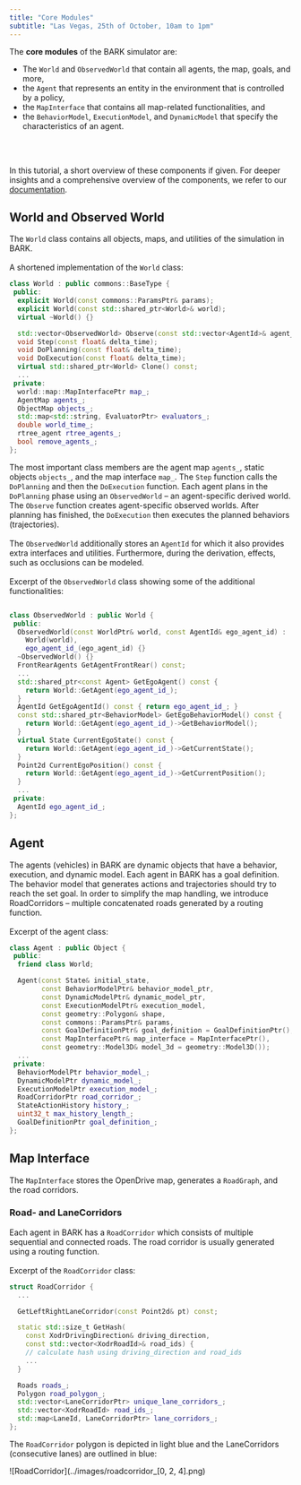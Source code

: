 ```yaml
---
title: "Core Modules"
subtitle: "Las Vegas, 25th of October, 10am to 1pm"
---
```


The <b>core modules</b> of the BARK simulator are:

* The `World` and `ObservedWorld` that contain all agents, the map, goals, and more,
* the `Agent` that represents an entity in the environment that is controlled by a policy,
* the `MapInterface` that contains all map-related functionalities, and
* the `BehaviorModel`, `ExecutionModel`, and `DynamicModel` that specify the characteristics of an agent.
</br>
</br>

In this tutorial, a short overview of these components if given.
For deeper insights and a comprehensive overview of the components, we refer to our [documentation](https://bark-simulator.readthedocs.io/en/latest/).


## World and Observed World

The `World` class contains all objects, maps, and utilities of the simulation in BARK.
<br />
<br />
A shortened implementation of the `World` class:
```cpp
class World : public commons::BaseType {
 public:
  explicit World(const commons::ParamsPtr& params);
  explicit World(const std::shared_ptr<World>& world);
  virtual ~World() {}

  std::vector<ObservedWorld> Observe(const std::vector<AgentId>& agent_ids);
  void Step(const float& delta_time);
  void DoPlanning(const float& delta_time);
  void DoExecution(const float& delta_time);
  virtual std::shared_ptr<World> Clone() const;
  ...
 private:
  world::map::MapInterfacePtr map_;
  AgentMap agents_;
  ObjectMap objects_;
  std::map<std::string, EvaluatorPtr> evaluators_;
  double world_time_;
  rtree_agent rtree_agents_;
  bool remove_agents_;
};
```

The most important class members are the agent map `agents_`, static objects `objects_`, and the map interface `map_`.
The `Step` function calls the `DoPlanning` and then the `DoExecution` function.
Each agent plans in the `DoPlanning` phase using an `ObservedWorld` &ndash; an agent-specific derived world.
The `Observe` function creates agent-specific observed worlds.
After planning has finished, the `DoExecution` then executes the planned behaviors (trajectories).
<br />
<br />
The `ObservedWorld` additionally stores an `AgentId` for which it also provides extra interfaces and utilities.
Furthermore, during the derivation, effects, such as occlusions can be modeled.
<br />
<br />
Excerpt of the `ObservedWorld` class showing some of the additional functionalities:
```cpp

class ObservedWorld : public World {
 public:
  ObservedWorld(const WorldPtr& world, const AgentId& ego_agent_id) :
    World(world),
    ego_agent_id_(ego_agent_id) {}
  ~ObservedWorld() {}
  FrontRearAgents GetAgentFrontRear() const;
  ...
  std::shared_ptr<const Agent> GetEgoAgent() const {
    return World::GetAgent(ego_agent_id_);
  }
  AgentId GetEgoAgentId() const { return ego_agent_id_; }
  const std::shared_ptr<BehaviorModel> GetEgoBehaviorModel() const {
    return World::GetAgent(ego_agent_id_)->GetBehaviorModel();
  }
  virtual State CurrentEgoState() const {
    return World::GetAgent(ego_agent_id_)->GetCurrentState();
  }
  Point2d CurrentEgoPosition() const {
    return World::GetAgent(ego_agent_id_)->GetCurrentPosition();
  }
  ...
 private:
  AgentId ego_agent_id_;
};
```

## Agent
The agents (vehicles) in BARK are dynamic objects that have a behavior, execution, and dynamic model.
Each agent in BARK has a goal definition.
The behavior model that generates actions and trajectories should try to reach the set goal.
In order to simplify the map handling, we introduce RoadCorridors &ndash; multiple concatenated roads generated by a routing function.
<br />
<br />
Excerpt of the agent class:
```cpp
class Agent : public Object {
 public:
  friend class World;

  Agent(const State& initial_state,
        const BehaviorModelPtr& behavior_model_ptr,
        const DynamicModelPtr& dynamic_model_ptr,
        const ExecutionModelPtr& execution_model,
        const geometry::Polygon& shape,
        const commons::ParamsPtr& params,
        const GoalDefinitionPtr& goal_definition = GoalDefinitionPtr(),
        const MapInterfacePtr& map_interface = MapInterfacePtr(),
        const geometry::Model3D& model_3d = geometry::Model3D());
  ...
 private:
  BehaviorModelPtr behavior_model_;
  DynamicModelPtr dynamic_model_;
  ExecutionModelPtr execution_model_;
  RoadCorridorPtr road_corridor_;
  StateActionHistory history_;
  uint32_t max_history_length_;
  GoalDefinitionPtr goal_definition_;
};
```

## Map Interface

The `MapInterface` stores the OpenDrive map, generates a `RoadGraph`, and the road corridors.

### Road- and LaneCorridors

Each agent in BARK has a `RoadCorridor` which consists of multiple sequential and connected roads.
The road corridor is usually generated using a routing function.
<br />
<br />
Excerpt of the `RoadCorridor` class:
```cpp
struct RoadCorridor {
  ...

  GetLeftRightLaneCorridor(const Point2d& pt) const;

  static std::size_t GetHash(
    const XodrDrivingDirection& driving_direction,
    const std::vector<XodrRoadId>& road_ids) {
    // calculate hash using driving_direction and road_ids
    ...
  }

  Roads roads_;
  Polygon road_polygon_;
  std::vector<LaneCorridorPtr> unique_lane_corridors_;
  std::vector<XodrRoadId> road_ids_;
  std::map<LaneId, LaneCorridorPtr> lane_corridors_;
};
```

The `RoadCorridor` polygon is depicted in light blue and the LaneCorridors (consecutive lanes) are outlined in blue:

![RoadCorridor](../images/roadcorridor_[0, 2, 4].png)
